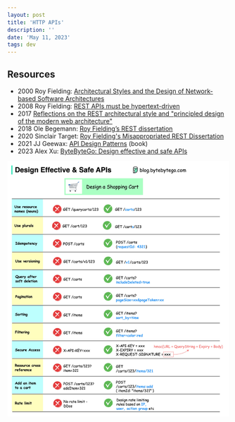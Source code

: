 ```yaml
---
layout: post
title: 'HTTP APIs'
description: ''
date: 'May 11, 2023'
tags: dev
---
```


## Resources

- 2000 Roy Fielding: [Architectural Styles and the Design of Network-based Software Architectures](https://www.ics.uci.edu/~fielding/pubs/dissertation/fielding_dissertation.pdf)
- 2008 Roy Fielding: [REST APIs must be hypertext-driven](https://roy.gbiv.com/untangled/2008/rest-apis-must-be-hypertext-driven)
- 2017 [Reflections on the REST architectural style and "principled design of the modern web architecture"](https://dl.acm.org/doi/10.1145/3106237.3121282)
- 2018 Ole Begemann: [Roy Fielding’s REST dissertation](https://oleb.net/2018/rest/)
- 2020 Sinclair Target: [Roy Fielding's Misappropriated REST Dissertation](https://twobithistory.org/2020/06/28/rest.html)
- 2021 JJ Geewax: [API Design Patterns](https://www.manning.com/books/api-design-patterns) (book)
- 2023 Alex Xu: [ByteByteGo: Design effective and safe APIs](https://blog.bytebytego.com/i/111973267/how-do-we-design-effective-and-safe-apis)

![ByteByteGo: Design effective and safe APIs](/images/posts/design-effective-and-safe-apis.jpg)
